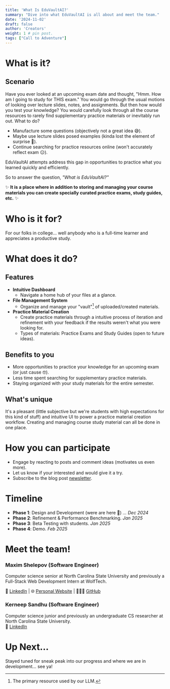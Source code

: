 ```yaml
---
title: 'What Is EduVaultAI?'
summary: "Dive into what EduVaultAI is all about and meet the team."
date: '2024-11-02'
draft: false
author: 'Creators'
weight: 1 # pin post.
tags: ["Call to Adventure"]
---
```

# What is it?
## Scenario
Have you ever looked at an upcoming exam date and thought, "Hmm. How am I going to study for THIS exam." You would go through the usual motions of looking over lecture slides, notes, and assignments.
But then how would you test your knowledge? You would carefully look through all the course resources to rarely find supplementary practice materials or inevitably run out. What to do?
- Manufacture some questions (objectively not a great idea 😅).
- Maybe use lecture slides posed examples (kinda lost the element of surprise 🤨).
- Continue searching for practice resources online (won't accurately reflect exam 😑).

EduVaultAI attempts address this gap in opportunities to practice what you learned quickly and efficiently.

So to answer the question, *"What is EduVaultAI?"*

✨ **It is a place where in addition to storing and managing your course materials you can create specially curated practice exams, study guides, etc.** ✨

# Who is it for?
For our folks in college... well anybody who is a full-time learner and appreciates a productive study.

# What does it do?
## Features
- **Intuitive Dashboard**
  - Navigate a home hub of your files at a glance.
- **File Management System**
  - Organize and manage your "vault"[^1] of uploaded/created materials.
- **Practice Material Creation**
  - Create practice materials through a intuitive process of iteration and refinement with your feedback if the results weren't what you were looking for.
  - Types of materials: Practice Exams and Study Guides (open to future ideas).

[^1]: The primary resource used by our LLM.

## Benefits to you
- More opportunities to practice your knowledge for an upcoming exam (or just cause 🤓).
- Less time spent searching for supplementary practice materials.
- Staying organized with your study materials for the entire semester.

## What's unique
It's a pleasant (little subjective but we're students with high expectations for this kind of stuff) and intuitive UI to power a practice material creation workflow.
Creating and managing course study material can all be done in one place.

# How you can participate
- Engage by reacting to posts and comment ideas (motivates us even more).
- Let us know if your interested and would give it a try.
- Subscribe to the blog post [newsletter](https://cdn.forms-content.sg-form.com/a315c4fd-a13e-11ef-b026-4e96dbe17048).

# Timeline
- **Phase 1**: Design and Development (were are here 📍) *... Dec 2024*
- **Phase 2**: Refinement & Performance Benchmarking. *Jan 2025*
- **Phase 3**: Beta Testing with students. *Jan 2025*
- **Phase 4**: Demo. *Feb 2025*

# Meet the team!

### Maxim Shelepov (Software Engineer)
Computer science senior at North Carolina State University and previously a Full-Stack Web Development Intern at WolfTech.

👔 [LinkedIn](https://www.linkedin.com/in/maxim-shelepov1/) | 🌐 [Personal Website](https://maxshelepov.com) | 👨🏻‍💻 [GitHub](https://github.com/feifyKike)

### Kerneep Sandhu (Software Engineer)
Computer science junior and previously an undergraduate CS researcher at North Carolina State University.  
👔 [LinkedIn](https://www.linkedin.com/in/kerneep-s)  

# Up Next...
Stayed tuned for sneak peak into our progress and where we are in development... see ya!

